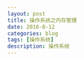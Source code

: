 ```yaml
---
layout: post
title: 操作系统之内存管理
date: 2016-8-12
categories: blog
tags: [操作系统]
description: 操作系统
---
```




### 